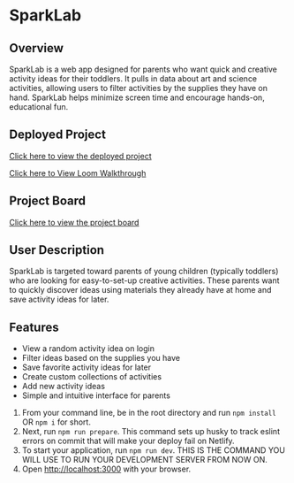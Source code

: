 # SparkLab

## Overview
SparkLab is a web app designed for parents who want quick and creative activity ideas for their toddlers. It pulls in data about art and science activities, allowing users to filter activities by the supplies they have on hand. SparkLab helps minimize screen time and encourage hands-on, educational fun.

## Deployed Project
[Click here to view the deployed project](https://sparklab.netlify.app)

[Click here to View Loom Walkthrough](https://www.loom.com/share/f5028f1322b24934b1ecdae2c5356880?sid=d5162c92-b66a-46ae-b2f1-ccb3fa352b35)

## Project Board
[Click here to view the project board](https://github.com/users/hollyann-smith/projects/2)

## User Description
SparkLab is targeted toward parents of young children (typically toddlers) who are looking for easy-to-set-up creative activities. These parents want to quickly discover ideas using materials they already have at home and save activity ideas for later.

## Features
- View a random activity idea on login
- Filter ideas based on the supplies you have
- Save favorite activity ideas for later
- Create custom collections of activities
- Add new activity ideas
- Simple and intuitive interface for parents





1. From your command line, be in the root directory and run `npm install` OR `npm i` for short.
1. Next, run `npm run prepare`. This command sets up husky to track eslint errors on commit that will make your deploy fail on Netlify.
1. To start your application, run `npm run dev`. THIS IS THE COMMAND YOU WILL USE TO RUN YOUR DEVELOPMENT SERVER FROM NOW ON.
1. Open [http://localhost:3000](http://localhost:3000) with your browser.
